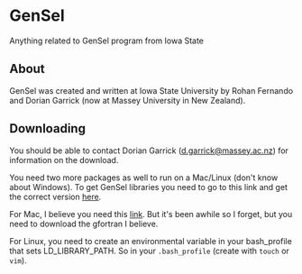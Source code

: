 # GenSel
Anything related to GenSel program from Iowa State

## About

GenSel was created and written at Iowa State University by Rohan Fernando and Dorian Garrick (now at Massey University in New Zealand). 

## Downloading

You should be able to contact Dorian Garrick (d.garrick@massey.ac.nz) for information on the download. 

You need two more packages as well to run on a Mac/Linux (don't know about Windows). To get GenSel libraries you need to go to this link and get the correct version [here](https://www.dropbox.com/sh/vdaafp5v1hwc75e/AADVDWfmMnPzM18FUbhLF0bia?dl=0). 

For Mac, I believe you need this [link](http://hpc.sourceforge.net/). But it's been awhile so I forget, but you need to download the gfortran I believe. 

For Linux, you need to create an environmental variable in your bash_profile that sets LD_LIBRARY_PATH. So in your `.bash_profile` (create with `touch` or `vim`). 


